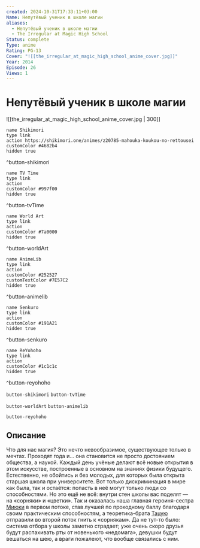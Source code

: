 ```yaml
---
created: 2024-10-31T17:33:11+03:00
Name: Непутёвый ученик в школе магии
aliases:
  - Непутёвый ученик в школе магии
  - The Irregular at Magic High School
Status: complete
Type: anime
Rating: PG-13
Cover: "![[the_irregular_at_magic_high_school_anime_cover.jpg]]"
Year: 2014
Episode: 26
Views: 1
---
```


# Непутёвый ученик в школе магии

![[the_irregular_at_magic_high_school_anime_cover.jpg | 300]]

```button
name Shikimori
type link
action https://shikimori.one/animes/z20785-mahouka-koukou-no-rettousei
customColor #4682b4
hidden true
```
^button-shikimori

```button
name TV Time
type link
action 
customColor #997f00
hidden true
```
^button-tvTime

```button
name World Art
type link
action 
customColor #7a0000
hidden true
```
^button-worldArt

```button
name AnimeLib
type link
action 
customColor #252527
customTextColor #7E57C2
hidden true
```
^button-animelib

```button
name Senkuro
type link
action 
customColor #191A21
hidden true
```
^button-senkuro

```button
name ReYohoho
type link
action 
customColor #1c1c1c
hidden true
```
^button-reyohoho



`button-shikimori` `button-tvTime`

`button-worldArt` `button-animelib`

`button-reyohoho`

## Описание

Что для нас магия? Это нечто невообразимое, существующее только в мечтах. Проходят года и... она становится не просто достоянием общества, а наукой. Каждый день учёные делают всё новые открытия в этом искусстве, построенные в основном на знаниях физики будущего. Естественно, не обойтись и без молодых, для которых была открыта старшая школа при университете. Вот только дискриминация в мире как была, так и остаётся: попасть в неё могут только люди со способностями. Но это ещё не всё: внутри стен школы вас поделят — на «сорняки» и «цветки». Так и оказалась наша главная героиня-сестра [Миюки](https://shikimori.one/characters/55741-miyuki-shiba) в первом потоке, став лучшей по проходному баллу благодаря своим практическим способностям, а теоретика-брата [Тацую](https://shikimori.one/characters/55743-tatsuya-shiba) отправили во второй поток гнить к «сорнякам». Да не тут-то было: система отбора у школы заметно страдает; уже очень скоро друзья будут распахивать рты от новенького «недомага», девушки будут вешаться на шею, а враги пожалеют, что вообще связались с ним.
